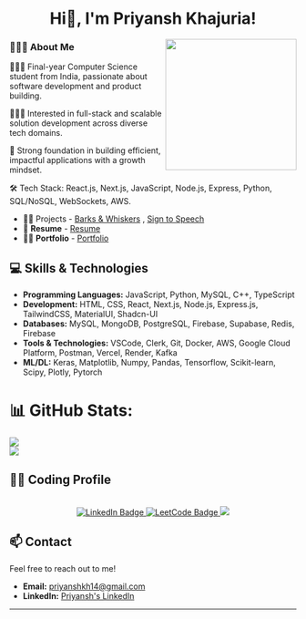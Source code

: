 
<h1 align="center">Hi👋, I'm Priyansh Khajuria!</h1>


<img align="right" src="https://miro.medium.com/max/1400/0*C-cPP9D2MIyeexAT.gif" width="230" />

### 👨🏻‍💻 About Me

 👨🏻‍🎓 Final-year Computer Science student from India, passionate about software development and product building.

 👨🏻‍💻 Interested in full-stack and scalable solution development across diverse tech domains.  

 🌱 Strong foundation in building efficient, impactful applications with a growth mindset.  
 
 🛠️ Tech Stack: React.js, Next.js, JavaScript, Node.js, Express, Python, SQL/NoSQL, WebSockets, AWS.

 - 👨‍💻 Projects -  [Barks & Whiskers](https://barks-and-whiskers.onrender.com/) , [Sign to Speech](https://github.com/priyanshkh14/audio-sign-to-speech)
 - 📍 **Resume** -  [Resume](https://drive.google.com/file/d/1TzusFizFFTHy-DJZreqx1V52YDPdjOsW/view?usp=sharing)
 - 👨‍💻 **Portfolio** - [Portfolio](https://priyanshkhajuria.vercel.app/)


## 💻 Skills & Technologies
- **Programming Languages:** JavaScript, Python, MySQL, C++, TypeScript
- **Development:** HTML, CSS, React, Next.js, Node.js, Express.js, TailwindCSS, MaterialUI, Shadcn-UI
- **Databases:** MySQL, MongoDB, PostgreSQL, Firebase, Supabase, Redis, Firebase
- **Tools & Technologies:** VSCode, Clerk, Git, Docker, AWS, Google Cloud Platform, Postman, Vercel, Render, Kafka
- **ML/DL:** Keras, Matplotlib, Numpy, Pandas, Tensorflow, Scikit-learn, Scipy, Plotly, Pytorch


# 📊 GitHub Stats:
![](https://github-readme-stats.vercel.app/api?username=priyanshkh14&theme=dracula&hide_border=false&include_all_commits=false&count_private=true)<br/>
![](https://nirzak-streak-stats.vercel.app/?user=priyanshkh14&theme=dracula&hide_border=false)<br/>

## 👨‍💻 Coding Profile
<br/>
 <div id="badges" align="center">
  <a href="https://www.linkedin.com/in/priyansh-khajuria-39694023b/"">
    <img src="https://img.shields.io/badge/LinkedIn-blue?style=for-the-badge&logo=linkedin&logoColor=white" alt="LinkedIn Badge"/>
  </a>
  
  <a href="https://leetcode.com/u/priyanshkh14/">
    <img src="https://img.shields.io/badge/LeetCode-orange?style=for-the-badge&logo=leetcode&logoColor=white" alt="LeetCode Badge"/>
</a>

 <a href="https://discord.gg/681862045595205644">
    <img src="https://img.shields.io/badge/Discord-5865F2?style=for-the-badge&logo=discord&logoColor=white"/>
</a>

</div>

## 📫 Contact
Feel free to reach out to me!
- **Email:** priyanshkh14@gmail.com
- **LinkedIn:** [Priyansh's LinkedIn](https://www.linkedin.com/in/priyansh-khajuria-39694023b/)
---
